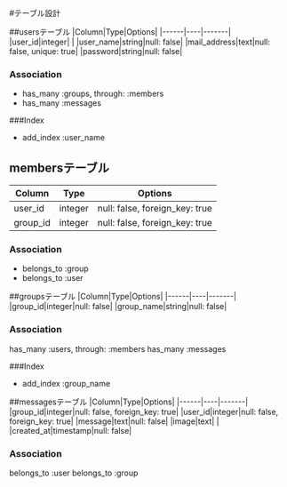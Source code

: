 #テーブル設計

##usersテーブル
|Column|Type|Options|
|------|----|-------|
|user_id|integer|  |
|user_name|string|null: false|
|mail_address|text|null: false, unique: true|
|password|string|null: false|

### Association
- has_many :groups, through: :members
- has_many :messages

###Index
- add_index :user_name

## membersテーブル

|Column|Type|Options|
|------|----|-------|
|user_id|integer|null: false, foreign_key: true|
|group_id|integer|null: false, foreign_key: true|

### Association
- belongs_to :group
- belongs_to :user

##groupsテーブル
|Column|Type|Options|
|------|----|-------|
|group_id|integer|null: false|
|group_name|string|null: false|

### Association
has_many :users, through: :members
has_many :messages

###Index
- add_index :group_name

##messagesテーブル
|Column|Type|Options|
|------|----|-------|
|group_id|integer|null: false, foreign_key: true|
|user_id|integer|null: false, foreign_key: true|
|message|text|null: false|
|image|text|  |
|created_at|timestamp|null: false|

### Association
belongs_to :user
belongs_to :group